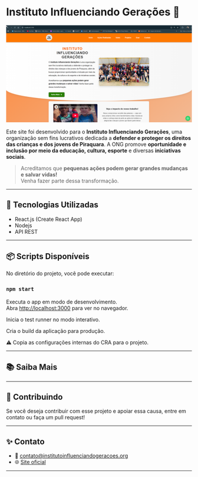# Instituto Influenciando Gerações 🌱

![Instituto Influenciando Gerações](./public/modelo.png)

Este site foi desenvolvido para o **Instituto Influenciando Gerações**, uma organização sem fins lucrativos dedicada a **defender e proteger os direitos das crianças e dos jovens de Piraquara**. A ONG promove **oportunidade e inclusão por meio da educação, cultura, esporte** e diversas **iniciativas sociais**.

> Acreditamos que **pequenas ações podem gerar grandes mudanças e salvar vidas!**  
> Venha fazer parte dessa transformação.

---

## 🚀 Tecnologias Utilizadas

- React.js (Create React App)
- Nodejs
- API REST

---

## 📦 Scripts Disponíveis

No diretório do projeto, você pode executar:

### `npm start`

Executa o app em modo de desenvolvimento.\
Abra [http://localhost:3000](http://localhost:3000) para ver no navegador.

Inicia o test runner no modo interativo.


Cria o build da aplicação para produção.

⚠️ Copia as configurações internas do CRA para o projeto.

---

## 📚 Saiba Mais

---

## 💙 Contribuindo

Se você deseja contribuir com esse projeto e apoiar essa causa, entre em contato ou faça um pull request!

---

## ✨ Contato

- 📧 contato@institutoinfluenciandogeracoes.org
- 🌐 [Site oficial](https://www.influenciandogerações.com)

---

